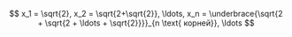 $$ x_1 = \sqrt{2}, x_2 = \sqrt{2+\sqrt{2}}, \ldots, x_n = \underbrace{\sqrt{2 + \sqrt{2 + \ldots + \sqrt{2}}}}_{n \text{ корней}}, \ldots $$